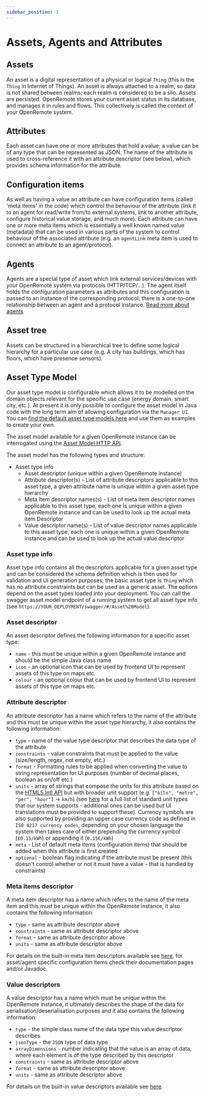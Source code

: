 ```yaml
---
sidebar_position: 3
---
```


# Assets, Agents and Attributes

## Assets
An asset is a digital representation of a physical or logical `Thing` (this is the `Thing` in Internet of Things). An asset is always attached to a realm, so data is not shared between realms; each realm is considered to be a silo. Assets are persisted. OpenRemote stores your current asset status in its database, and manages it in rules and flows. This collectively is called the context of your OpenRemote system.

## Attributes
Each asset can have one or more attributes that hold a value; a value can be of any type that can be represented as JSON. The name of the attribute is used to cross-reference it with an attribute descriptor (see below), which provides schema information for the attribute.

## Configuration items
As well as having a value an attribute can have configuration items (called 'meta items' in the code) which control the behaviour of the attribute (link it to an agent for read/write from/to external systems, link to another attribute, configure historical value storage, and much more). Each attribute can have one or more meta items which is essentially a well known named value (metadata) that can be used in various parts of the system to control behaviour of the associated attribute (e.g. an `agentLink` meta item is used to connect an attribute to an agent/protocol).

## Agents
Agents are a special type of asset which link external services/devices with your OpenRemote system via protocols (HTTP/TCP/...). The agent itself holds the configuration parameters as attributes and this configuration is passed to an instance of the corresponding protocol; there is a one-to-one relationship between an agent and a protocol instance. [Read more about agents](agents-protocols/overview.md)

## Asset tree
Assets can be structured in a hierarchical tree to define some logical hierarchy for a particular use case (e.g. A city has buildings, which has floors, which have presence sensors).

## Asset Type Model
Our asset type model is configurable which allows it to be modelled on the domain objects relevant for the specific use case (energy domain, smart city, etc.). At present it is only possible to configure the asset model in Java code with the long term aim of allowing configuration via the `Manager UI`. You can [find the default asset type models here](https://github.com/openremote/openremote/tree/master/model/src/main/java/org/openremote/model/asset/impl) and use them as examples to create your own.

The asset model available for a given OpenRemote instance can be interrogated using the [Asset Model HTTP API](https://demo.openremote.io/swagger/#/Asset%20Model).

The asset model has the following types and structure:

* Asset type info
  * Asset descriptor (unique within a given OpenRemote instance)
  * Attribute descriptor(s) - List of attribute descriptors applicable to this asset type, a given attribute name is unique within a given asset type hierarchy
  * Meta Item descriptor names(s) - List of meta item descriptor names applicable to this asset type, each one is unique within a given OpenRemote instance and can be used to look up the actual meta item Descriptor
  * Value descriptor name(s) - List of value descriptor names applicable to this asset type, each one is unique within a given OpenRemote instance and can be used to look up the actual value descriptor

### Asset type info
Asset type info contains all the descriptors applicable for a given asset type and can be considered the schema definition which is then used for validation and UI generation purposes; the basic asset type is `Thing` which has no attribute constraints but can be used as a generic asset.
The options depend on the asset types loaded into your deployment. You can call the swagger asset model endpoint of a running system to get all asset type info (see `https://YOUR_DEPLOYMENT/swagger/#/Asset%20Model`).

### Asset descriptor
An asset descriptor defines the following information for a specific asset type:

* `name` - this must be unique within a given OpenRemote instance and should be the simple Java class name
* `icon` - an optional icon that can be used by frontend UI to represent assets of this type on maps etc.
* `colour` - an optional colour that can be used by frontend UI to represent assets of this type on maps etc.

### Attribute descriptor
An attribute descriptor has a name which refers to the name of the attribute and this must be unique within the asset type hierarchy, it also contains the following information:

* `type` - name of the value type descriptor that describes the data type of the attribute
* `constraints` - value constraints that must be applied to the value (size/length, regex, not empty, etc.)
* `format` - Formatting rules to be applied when converting the value to string representation for UI purposes (number of decimal places, boolean as on/off etc.)
* `units` - array of strings that compose the units for this attribute based on the [HTML5 Intl API](https://developer.mozilla.org/en-US/docs/Web/JavaScript/Reference/Global_Objects/Intl) but with broader unit support (e.g. `["kilo", "metre", "per", "hour"]` → `km/h`) (see [here](https://github.com/openremote/openremote/blob/master/model/src/main/java/org/openremote/model/Constants.java#L73) for a full list of standard unit types that our system supports - additional ones can be used but UI translations must be provided to support these). Currency symbols are also supported by providing an upper case currency code as defined in `ISO 4217 currency codes`, depending on your chosen language the system then takes care of either prepending the currency symbol (`£0.15/kWh`) or appending it (`0.15€/kWh`)
* `meta` - List of default meta items (configuration items) that should be added when this attribute is first created
* `optional` - boolean flag indicating if the attribute must be present (this doesn't control whether or not it must have a value - that is handled by constraints)

### Meta items descriptor
A meta item descriptor has a name which refers to the name of the meta item and this must be unique within the OpenRemote instance, it also contains the following information:

* `type` - same as attribute descriptor above
* `constraints` - same as attribute descriptor above
* `format` - same as attribute descriptor above
* `units` - same as attribute descriptor above

For details on the built-in meta item descriptors available see [here](https://github.com/openremote/openremote/blob/master/model/src/main/java/org/openremote/model/value/MetaItemType.java),
for asset/agent specific configuration items check their documentation pages and/or Javadoc.

### Value descriptors
A value descriptor has a name which must be unique within the OpenRemote instance, it ultimately describes the shape of the data for serialisation/deserialisation purposes and it also contains the following information:

* `type` - the simple class name of the data type this value descriptor describes
* `jsonType` - the `JSON` type of data type
* `arrayDimensions` - number indicating that the value is an array of data, where each element is of the type described by this descriptor
* `constraints` - same as attribute descriptor above
* `format` - same as attribute descriptor above
* `units` - same as attribute descriptor above

For details on the built-in value descriptors available see [here](https://github.com/openremote/openremote/blob/master/model/src/main/java/org/openremote/model/value/ValueType.java).
